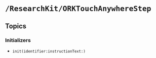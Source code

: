 # ``/ResearchKit/ORKTouchAnywhereStep``

<!-- The content below this line is auto-generated and is redundant. You should either incorporate it into your content above this line or delete it. -->

## Topics

### Initializers

- ``init(identifier:instructionText:)``
